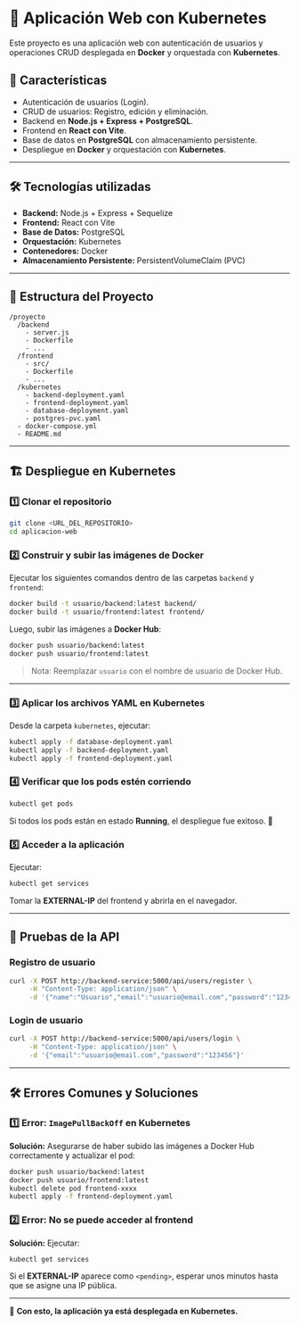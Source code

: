 # 🚀 Aplicación Web con Kubernetes

Este proyecto es una aplicación web con autenticación de usuarios y operaciones CRUD desplegada en **Docker** y orquestada con **Kubernetes**.

## 📌 Características
- Autenticación de usuarios (Login).
- CRUD de usuarios: Registro, edición y eliminación.
- Backend en **Node.js + Express + PostgreSQL**.
- Frontend en **React con Vite**.
- Base de datos en **PostgreSQL** con almacenamiento persistente.
- Despliegue en **Docker** y orquestación con **Kubernetes**.

---

## 🛠️ Tecnologías utilizadas
- **Backend:** Node.js + Express + Sequelize  
- **Frontend:** React con Vite  
- **Base de Datos:** PostgreSQL  
- **Orquestación:** Kubernetes  
- **Contenedores:** Docker  
- **Almacenamiento Persistente:** PersistentVolumeClaim (PVC)  

---

## 📂 Estructura del Proyecto
```
/proyecto
  /backend
    - server.js
    - Dockerfile
    - ...
  /frontend
    - src/
    - Dockerfile
    - ...
  /kubernetes
    - backend-deployment.yaml
    - frontend-deployment.yaml
    - database-deployment.yaml
    - postgres-pvc.yaml
  - docker-compose.yml
  - README.md
```

---

## 🏗️ Despliegue en Kubernetes

### 1️⃣ Clonar el repositorio
```bash
git clone <URL_DEL_REPOSITORIO>
cd aplicacion-web
```

### 2️⃣ Construir y subir las imágenes de Docker
Ejecutar los siguientes comandos dentro de las carpetas `backend` y `frontend`:
```bash
docker build -t usuario/backend:latest backend/
docker build -t usuario/frontend:latest frontend/
```
Luego, subir las imágenes a **Docker Hub**:
```bash
docker push usuario/backend:latest
docker push usuario/frontend:latest
```
> Nota: Reemplazar `usuario` con el nombre de usuario de Docker Hub.

---

### 3️⃣ Aplicar los archivos YAML en Kubernetes
Desde la carpeta `kubernetes`, ejecutar:
```bash
kubectl apply -f database-deployment.yaml
kubectl apply -f backend-deployment.yaml
kubectl apply -f frontend-deployment.yaml
```

### 4️⃣ Verificar que los pods estén corriendo
```bash
kubectl get pods
```
Si todos los pods están en estado **Running**, el despliegue fue exitoso. 🎉

### 5️⃣ Acceder a la aplicación
Ejecutar:
```bash
kubectl get services
```
Tomar la **EXTERNAL-IP** del frontend y abrirla en el navegador.

---

## 📝 Pruebas de la API

### Registro de usuario
```bash
curl -X POST http://backend-service:5000/api/users/register \
     -H "Content-Type: application/json" \
     -d '{"name":"Usuario","email":"usuario@email.com","password":"123456"}'
```

### Login de usuario
```bash
curl -X POST http://backend-service:5000/api/users/login \
     -H "Content-Type: application/json" \
     -d '{"email":"usuario@email.com","password":"123456"}'
```

---

## 🛠️ Errores Comunes y Soluciones

### 1️⃣ **Error: `ImagePullBackOff` en Kubernetes**
**Solución:** Asegurarse de haber subido las imágenes a Docker Hub correctamente y actualizar el pod:
```bash
docker push usuario/backend:latest
docker push usuario/frontend:latest
kubectl delete pod frontend-xxxx
kubectl apply -f frontend-deployment.yaml
```

### 2️⃣ **Error: No se puede acceder al frontend**
**Solución:** Ejecutar:
```bash
kubectl get services
```
Si el **EXTERNAL-IP** aparece como `<pending>`, esperar unos minutos hasta que se asigne una IP pública.

---


🚀 **Con esto, la aplicación ya está desplegada en Kubernetes.**


